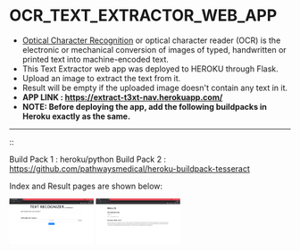 # OCR_TEXT_EXTRACTOR_WEB_APP
- <a href ="https://en.wikipedia.org/wiki/Optical_character_recognition">Optical Character Recognition</a> or optical character reader (OCR) is the electronic or mechanical conversion of images of typed, handwritten or printed text into machine-encoded text.
- This Text Extractor web app was deployed to HEROKU through Flask.
- Upload an image to extract the text from it.
- Result will be empty if the uploaded image doesn't contain any text in it.
- <strong><b> APP LINK : https://extract-t3xt-nav.herokuapp.com/ </b></strong>
- <b>NOTE: Before deploying the app, add the following buildpacks in Heroku exactly as the same.</b>
------
::

Build Pack 1 :  heroku/python
Build Pack 2 : https://github.com/pathwaysmedical/heroku-buildpack-tesseract

Index and Result pages are shown below:



<div class="row">
  <div class="column">
    <img src="https://github.com/NAVANEETHELITE/OCR_TEXT_EXTRACTOR/blob/master/OUTPUT/ocr1.png" title='INDEX PAGE' alt="index" style="width:30%">
    <img src="https://github.com/NAVANEETHELITE/OCR_TEXT_EXTRACTOR/blob/master/OUTPUT/ocr2.png" title="RESULT PAGE" alt='result' style="width:30%">
  </div>
</div>
